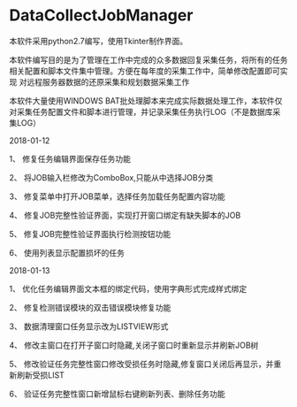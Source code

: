 
# DataCollectJobManager
本软件采用python2.7编写，使用Tkinter制作界面。

本软件编写目的是为了管理在工作中完成的众多数据回复采集任务，将所有的任务相关配置和脚本文件集中管理。方便在每年度的采集工作中，简单修改配置即可实现
对远程服务器数据的还原采集和规划数据采集工作

本软件大量使用WINDOWS BAT批处理脚本来完成实际数据处理工作，本软件仅对采集任务配置文件和脚本进行管理，并记录采集任务执行LOG（不是数据库采集LOG）

2018-01-12

1、 修复任务编辑界面保存任务功能

2、 将JOB输入栏修改为ComboBox,只能从中选择JOB分类

3、 修复菜单中打开JOB菜单，选择任务加载任务配置内容功能

4、 修复JOB完整性验证界面，实现打开窗口绑定有缺失脚本的JOB

5、 修复JOB完整性验证界面执行检测按钮功能

6、 使用列表显示配置损坏的任务

2018-01-13

1、 优化任务编辑界面文本框的绑定代码，使用字典形式完成样式绑定

2、 修复检测错误模块的双击错误模块修复功能

3、 数据清理窗口任务显示改为LISTVIEW形式

4、 修改主窗口在打开子窗口时隐藏,关闭子窗口时重新显示并刷新JOB树

5、 修改验证任务完整性窗口修改受损任务时隐藏,修复窗口关闭后再显示，并重新刷新受损LIST

6、 验证任务完整性窗口新增鼠标右键刷新列表、删除任务功能